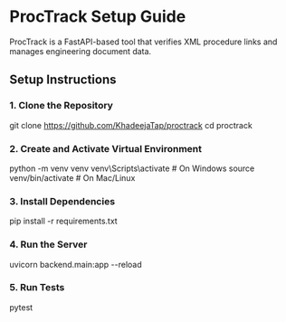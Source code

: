 # ProcTrack Setup Guide

ProcTrack is a FastAPI-based tool that verifies XML procedure links and manages engineering document data.

## Setup Instructions

### 1. Clone the Repository
git clone https://github.com/KhadeejaTap/proctrack
cd proctrack

### 2. Create and Activate Virtual Environment
python -m venv venv
venv\Scripts\activate   # On Windows
source venv/bin/activate   # On Mac/Linux

### 3. Install Dependencies
pip install -r requirements.txt

### 4. Run the Server
uvicorn backend.main:app --reload

### 5. Run Tests
pytest
